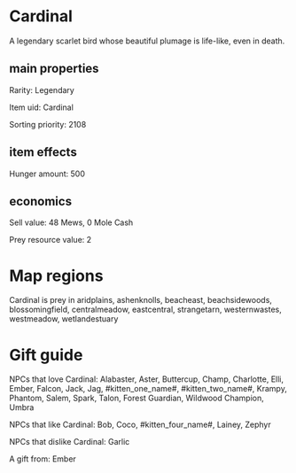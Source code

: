 # Cardinal

A legendary scarlet bird whose beautiful plumage is life-like, even in death.

## main properties

Rarity: Legendary

Item uid: Cardinal

Sorting priority: 2108

## item effects

Hunger amount: 500

## economics

Sell value: 48 Mews, 0 Mole Cash

Prey resource value: 2

# Map regions

Cardinal is prey in aridplains, ashenknolls, beacheast, beachsidewoods, blossomingfield, centralmeadow, eastcentral, strangetarn, westernwastes, westmeadow, wetlandestuary

# Gift guide

NPCs that love Cardinal: Alabaster, Aster, Buttercup, Champ, Charlotte, Elli, Ember, Falcon, Jack, Jag, #kitten_one_name#, #kitten_two_name#, Krampy, Phantom, Salem, Spark, Talon, Forest Guardian, Wildwood Champion, Umbra

NPCs that like Cardinal: Bob, Coco, #kitten_four_name#, Lainey, Zephyr

NPCs that dislike Cardinal: Garlic

A gift from: Ember